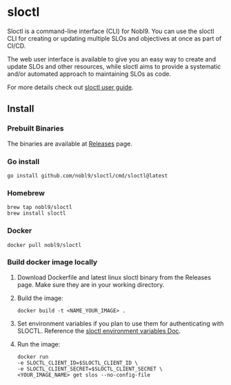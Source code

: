 # sloctl

Sloctl is a command-line interface (CLI) for Nobl9.
You can use the sloctl CLI for creating or updating multiple SLOs and
objectives at once as part of CI/CD.

The web user interface is available to give you an easy way to create
and update SLOs and other resources, while sloctl aims to provide a
systematic and/or automated approach to maintaining SLOs as code.

For more details check out
[sloctl user guide](https://docs.nobl9.com/sloctl-user-guide).

## Install

### Prebuilt Binaries

The binaries are available at
[Releases](https://github.com/nobl9/sloctl/releases) page.

### Go install

```shell
go install github.com/nobl9/sloctl/cmd/sloctl@latest
```

### Homebrew

```shell
brew tap nobl9/sloctl
brew install sloctl
```

### Docker

```shell
docker pull nobl9/sloctl
```

### Build docker image locally

1. Download Dockerfile and latest linux sloctl binary from the Releases page.
   Make sure they are in your working directory.
2. Build the image:

   ```shell
   docker build -t <NAME_YOUR_IMAGE> .
   ```

3. Set environment variables if you plan to use them for authenticating with SLOCTL.
   Reference the [sloctl environment variables Doc](https://docs.nobl9.com/sloctl-user-guide/#configure-sloctl-with-environmental-variables).
4. Run the image:

   ```shell
   docker run
   -e SLOCTL_CLIENT_ID=$SLOCTL_CLIENT_ID \
   -e SLOCTL_CLIENT_SECRET=$SLOCTL_CLIENT_SECRET \
   <YOUR_IMAGE_NAME> get slos --no-config-file
   ```
